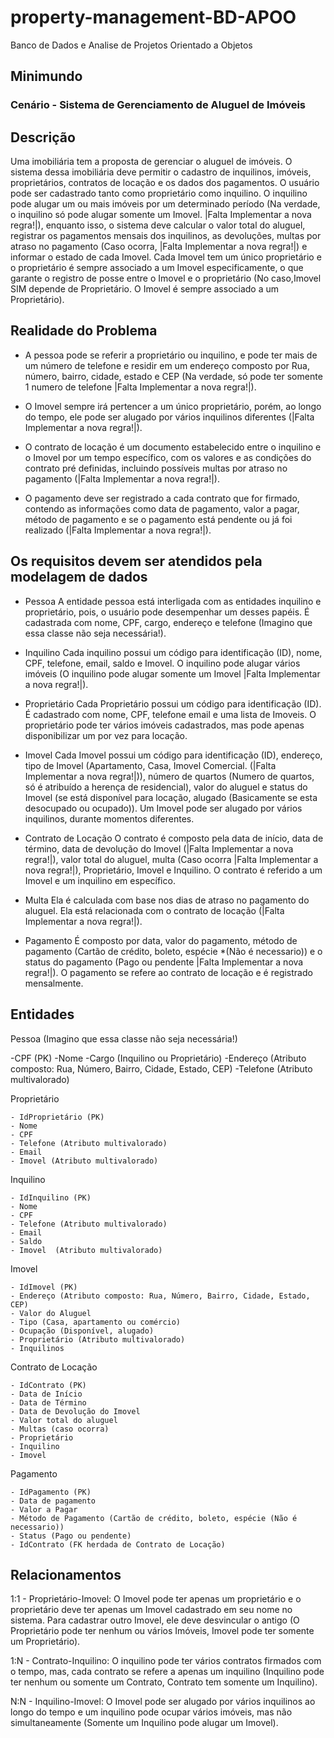 # property-management-BD-APOO

 Banco de Dados e Analise de Projetos Orientado a Objetos

## Minimundo

### Cenário - Sistema de Gerenciamento de Aluguel de Imóveis

## Descrição

  Uma imobiliária tem a proposta de gerenciar o aluguel de imóveis. O sistema dessa imobiliária deve permitir o cadastro de inquilinos, imóveis, proprietários, contratos de locação e os dados dos pagamentos. O usuário pode ser cadastrado tanto como proprietário como inquilino. O inquilino pode alugar um ou mais imóveis por um determinado período (Na verdade, o inquilino só pode alugar somente um Imovel. |Falta Implementar a nova regra!|), enquanto isso, o sistema deve calcular o valor total do aluguel, registrar os pagamentos mensais dos inquilinos, as devoluções, multas por atraso no pagamento (Caso ocorra, |Falta Implementar a nova regra!|) e informar o estado de cada Imovel. Cada Imovel tem um único proprietário e o proprietário é sempre associado a um Imovel especificamente, o que garante o registro de posse entre o Imovel e o proprietário (No caso,Imovel SIM depende de Proprietário. O Imovel é sempre associado a um Proprietário).

## Realidade do Problema

- A pessoa pode se referir a proprietário ou inquilino, e pode ter mais de um número de telefone e residir em um endereço composto por Rua, número, bairro, cidade, estado e CEP (Na verdade, só pode ter somente 1 numero de telefone |Falta Implementar a nova regra!|).

- O Imovel sempre irá pertencer a um único proprietário, porém, ao longo do tempo, ele pode ser alugado por vários inquilinos diferentes (|Falta Implementar a nova regra!|).

- O contrato de locação é um documento estabelecido entre o inquilino e o Imovel por um tempo específico, com os valores e as condições do contrato pré definidas, incluindo possíveis multas por atraso no pagamento (|Falta Implementar a nova regra!|).

- O pagamento deve ser registrado a cada contrato que for firmado, contendo as informações como data de pagamento, valor a pagar, método de pagamento e se o pagamento está pendente ou já foi realizado (|Falta Implementar a nova regra!|).

## Os requisitos devem ser atendidos pela modelagem de dados

- Pessoa
    A entidade pessoa está interligada com as entidades inquilino e proprietário, pois, o usuário pode desempenhar um desses papéis. É cadastrada com nome, CPF, cargo, endereço e telefone (Imagino que essa classe não seja necessária!).

- Inquilino
    Cada inquilino possui um código para identificação (ID), nome, CPF, telefone, email, saldo e Imovel. O inquilino pode alugar vários imóveis (O inquilino pode alugar somente um Imovel |Falta Implementar a nova regra!|).

- Proprietário
    Cada Proprietário possui um código para identificação (ID). É cadastrado com nome, CPF, telefone email e uma lista de Imoveis. O proprietário pode ter vários imóveis cadastrados, mas pode apenas disponibilizar um por vez para locação.

- Imovel
    Cada Imovel possui um código para identificação (ID), endereço, tipo de Imovel (Apartamento, Casa, Imovel Comercial. (|Falta Implementar a nova regra!|)), número de quartos (Numero de quartos, só é atribuído a herença de residencial), valor do aluguel e status do Imovel (se está disponível para locação, alugado (Basicamente se esta desocupado ou ocupado)). Um Imovel pode ser alugado por vários inquilinos, durante momentos diferentes.

- Contrato de Locação
    O contrato é composto pela data de início, data de término, data de devolução do Imovel (|Falta Implementar a nova regra!|), valor total do aluguel, multa (Caso ocorra |Falta Implementar a nova regra!|), Proprietário, Imovel e Inquilino. O contrato é referido a um Imovel e um inquilino em específico.
  
- Multa
    Ela é calculada com base nos dias de atraso no pagamento do aluguel. Ela está relacionada com o contrato de locação (|Falta Implementar a nova regra!|).

- Pagamento
    É composto por data, valor do pagamento, método de pagamento (Cartão de crédito, boleto, espécie *(Não é necessario)) e o status do pagamento (Pago ou pendente |Falta Implementar a nova regra!|). O pagamento se refere ao contrato de locação e é registrado mensalmente.

## Entidades

Pessoa (Imagino que essa classe não seja necessária!)

  -CPF (PK)
  -Nome
  -Cargo (Inquilino ou Proprietário)
  -Endereço (Atributo composto: Rua, Número, Bairro, Cidade, Estado, CEP)
  -Telefone (Atributo multivalorado)

Proprietário

    - IdProprietário (PK)
    - Nome
    - CPF 
    - Telefone (Atributo multivalorado)
    - Email
    - Imovel (Atributo multivalorado)

Inquilino

    - IdInquilino (PK)
    - Nome 
    - CPF
    - Telefone (Atributo multivalorado)
    - Email
    - Saldo
    - Imovel  (Atributo multivalorado)

Imovel

    - IdImovel (PK)
    - Endereço (Atributo composto: Rua, Número, Bairro, Cidade, Estado, CEP)
    - Valor do Aluguel
    - Tipo (Casa, apartamento ou comércio)
    - Ocupação (Disponível, alugado)
    - Proprietário (Atributo multivalorado)
    - Inquilinos

Contrato de Locação

    - IdContrato (PK)
    - Data de Início
    - Data de Término
    - Data de Devolução do Imovel
    - Valor total do aluguel
    - Multas (caso ocorra)
    - Proprietário
    - Inquilino
    - Imovel

Pagamento

    - IdPagamento (PK)
    - Data de pagamento
    - Valor a Pagar
    - Método de Pagamento (Cartão de crédito, boleto, espécie (Não é necessario))
    - Status (Pago ou pendente)
    - IdContrato (FK herdada de Contrato de Locação)

## Relacionamentos

1:1 - Proprietário-Imovel:
    O Imovel pode ter apenas um proprietário e o proprietário deve ter apenas um Imovel cadastrado em seu nome no sistema. Para cadastrar outro Imovel, ele deve desvincular o antigo (O Proprietário pode ter nenhum ou vários Imóveis, Imovel pode ter somente um Proprietário).

1:N - Contrato-Inquilino:
    O inquilino pode ter vários contratos firmados com o tempo, mas, cada contrato se refere a apenas um inquilino (Inquilino pode ter nenhum ou somente um Contrato, Contrato tem somente um Inquilino).

N:N - Inquilino-Imovel:
    O Imovel pode ser alugado por vários inquilinos ao longo do tempo e um inquilino pode ocupar vários imóveis, mas não simultaneamente (Somente um Inquilino pode alugar um Imovel).
